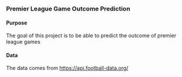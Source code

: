 ### Premier League Game Outcome Prediction 

#### Purpose
The goal of this project is to be able to predict the outcome of premier league games


#### Data
The data comes from https://api.football-data.org/
